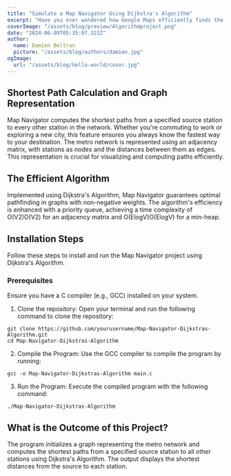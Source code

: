 ```yaml
---
title: "Simulate a Map Navigator Using Dijkstra's Algorithm"
excerpt: "Have you ever wondered how Google Maps efficiently finds the shortest route between metro stations? Our latest project, Map Navigator, simulates this very process, providing a robust tool for computing the shortest paths in a metro network using Dijkstra's algorithm. This powerful algorithm calculates the minimum distance from a starting station to all other stations in the network, ensuring you get the quickest route every time."
coverImage: "/assets/blog/preview/Algorithmproject.png"
date: "2024-06-09T05:35:07.322Z"
author:
  name: Damien Beltran
  picture: "/assets/blog/authors/damien.jpg"
ogImage:
  url: "/assets/blog/hello-world/cover.jpg"
---
```

## Shortest Path Calculation and Graph Representation

Map Navigator computes the shortest paths from a specified source station to every other station in the network. Whether you're commuting to work or exploring a new city, this feature ensures you always know the fastest way to your destination. The metro network is represented using an adjacency matrix, with stations as nodes and the distances between them as edges. This representation is crucial for visualizing and computing paths efficiently.

## The Efficient Algorithm

Implemented using Dijkstra's Algorithm, Map Navigator guarantees optimal pathfinding in graphs with non-negative weights. The algorithm's efficiency is enhanced with a priority queue, achieving a time complexity of O(V2)O(V2) for an adjacency matrix and O(Elog⁡V)O(ElogV) for a min-heap.

## Installation Steps

Follow these steps to install and run the Map Navigator project using Dijkstra's Algorithm.

### Prerequisites

Ensure you have a C compiler (e.g., GCC) installed on your system.

1. Clone the repository:
Open your terminal and run the following command to clone the repository:
```
git clone https://github.com/yourusername/Map-Navigator-Dijkstras-Algorithm.git
cd Map-Navigator-Dijkstras-Algorithm

```

2. Compile the Program: 
Use the GCC compiler to compile the program by running:

```
gcc -o Map-Navigator-Dijkstras-Algorithm main.c

```

3. Run the Program: 
Execute the compiled program with the following command:

```
./Map-Navigator-Dijkstras-Algorithm

```

## What is the Outcome of this Project?

The program initializes a graph representing the metro network and computes the shortest paths from a specified source station to all other stations using Dijkstra's Algorithm. The output displays the shortest distances from the source to each station.